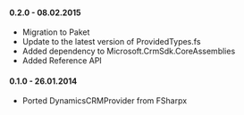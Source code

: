 #### 0.2.0 - 08.02.2015
* Migration to Paket
* Update to the latest version of ProvidedTypes.fs
* Added dependency to Microsoft.CrmSdk.CoreAssemblies
* Added Reference API

#### 0.1.0 - 26.01.2014 
* Ported DynamicsCRMProvider from FSharpx